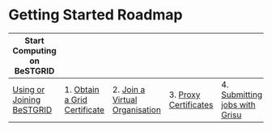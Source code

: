 # Getting Started Roadmap

|  Start Computing on BeSTGRID                                       |                                                                          |                                                                            |                                                                   |                                                                           |
| ------------------------------------------------------------------ | ------------------------------------------------------------------------ | -------------------------------------------------------------------------- | ----------------------------------------------------------------- | ------------------------------------------------------------------------- |
|  [Using or Joining BeSTGRID](https://www.bestgrid.org/getstarted)  |  1. [Obtain a Grid Certificate](/wiki/spaces/BeSTGRID/pages/3816950662)  |  2. [Join a Virtual Organisation](/wiki/spaces/BeSTGRID/pages/3816950526)  |  3. [Proxy Certificates](/wiki/spaces/BeSTGRID/pages/3816950916)  |  4. [Submitting jobs with Grisu](/wiki/spaces/BeSTGRID/pages/3816950979)  |
